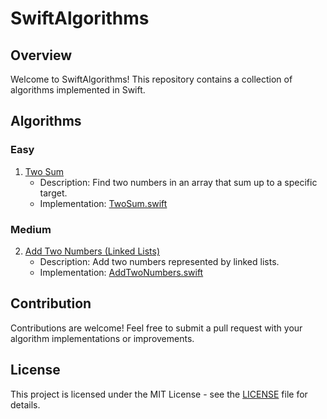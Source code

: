 # SwiftAlgorithms

## Overview

Welcome to SwiftAlgorithms! This repository contains a collection of algorithms implemented in Swift.

## Algorithms

### Easy
1. [Two Sum](./Easy/TwoSum)
   - Description: Find two numbers in an array that sum up to a specific target.
   - Implementation: [TwoSum.swift](./Easy/TwoSum/TwoSum.swift)

### Medium
2. [Add Two Numbers (Linked Lists)](./Medium/AddTwoNumbers)
   - Description: Add two numbers represented by linked lists.
   - Implementation: [AddTwoNumbers.swift](./Medium/AddTwoNumbers/AddTwoNumbers.swift)


## Contribution

Contributions are welcome! Feel free to submit a pull request with your algorithm implementations or improvements.

## License

This project is licensed under the MIT License - see the [LICENSE](./LICENSE) file for details.